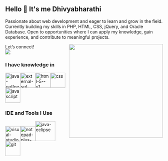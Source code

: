 ## Hello 👋 It's me Dhivyabharathi
Passionate about web development and eager to learn and grow in the field. Currently building my skills in PHP, HTML, CSS, jQuery, and Oracle Database. Open to opportunities where I can apply my knowledge, gain experience, and contribute to meaningful projects.

Let’s connect!
<img align="right" width="300" height="300" src="https://media.tenor.com/S59bPkT0pqcAAAAC/programming.gif">
<br /> [<img aligh="right" src="https://img.shields.io/badge/LinkedIn-0077B5?style=for-the-badge&logo=linkedin&logoColor=white" />](https://www.linkedin.com/in/dhivyabharathi-velu-81a77520b/)

### I have knowledge in
<img width="48" height="48" src="https://img.icons8.com/fluency/48/java-coffee-cup-logo.png" alt="java-coffee-cup-logo"/><img width="48" height="48" src="https://img.icons8.com/external-flaticons-lineal-color-flat-icons/48/external-sql-mobile-app-development-flaticons-lineal-color-flat-icons.png" alt="external-sql-mobile-app-development-flaticons-lineal-color-flat-icons"/><img width="48" height="48" src="https://img.icons8.com/color/48/html-5--v1.png" alt="html-5--v1"/><img width="48" height="48" src="https://img.icons8.com/stickers/48/css.png" alt="css"/><img width="48" height="48" src="https://img.icons8.com/arcade/48/javascript.png" alt="javascript"/>

### IDE and Tools I Use
<img width="48" height="48" src="https://img.icons8.com/nolan/48/visual-studio-code-2019.png" alt="visual-studio-code-2019"/><img width="48" height="48" src="https://img.icons8.com/color/48/notepad-plus-plus.png" alt="notepad-plus-plus"/><img width="64" height="64" src="https://img.icons8.com/nolan/64/java-eclipse.png" alt="java-eclipse"/><img width="48" height="48" src="https://img.icons8.com/color/48/git.png" alt="git"/>



